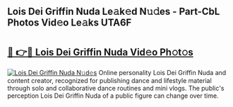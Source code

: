 ## Lois Dei Griffin Nuda Le𝚊k𝚎d N𝚞𝚍es - Part-CbL Photos Vid𝚎o Le𝚊ks UTA6F

# <h2><a href="http://fbfvf1j.evod.top/?m=Lois+Dei+Griffin+Nuda">🔗 👉🔴 Lois Dei Griffin Nuda Vid𝚎o Ph𝚘t𝚘s</a></h2>

[![Lois Dei Griffin Nuda N𝚞d𝚎s](https://i.imgur.com/8V9OHl7.gif)](http://fbfvf1j.evod.top/?m=Lois+Dei+Griffin+Nuda)
Online personality Lois Dei Griffin Nuda and content creator, recognized for publishing dance and lifestyle material through solo and collaborative dance routines and mini vlogs. The public's perception Lois Dei Griffin Nuda of a public figure can change over time. 
